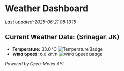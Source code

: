 
# Weather Dashboard

_Last Updated: 2025-06-21 08:13:15_

## Current Weather Data: (Srinagar, JK)
- **Temperature:** 33.0 °C ![Temperature Badge](https://img.shields.io/badge/Temperature-High%20Temp-orange)
- **Wind Speed:** 6.6 km/h ![Wind Speed Badge](https://img.shields.io/badge/Wind%20Speed-Light%20Wind-blue)

*Powered by Open-Meteo API*
